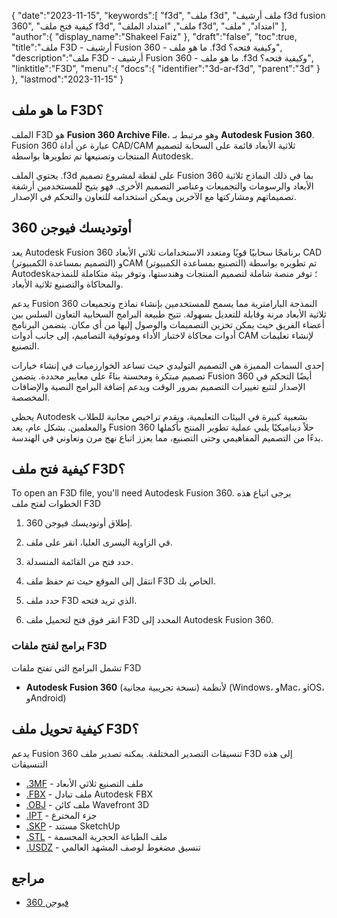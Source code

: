 {
   "date":"2023-11-15",
   "keywords":[
"f3d",
"ملف f3d",
"ملف أرشيف f3d fusion 360",
"كيفية فتح ملف f3d",
"ملف",
"امتداد الملف f3d",
"امتداد",
"ملف"
],
   "author":{
      "display_name":"Shakeel Faiz"
},
   "draft":"false",
   "toc":true,
   "title":"ملف F3D - أرشيف Fusion 360 - ما هو ملف .f3d وكيفية فتحه؟",
   "description":"ملف F3D - أرشيف Fusion 360 - ما هو ملف .f3d وكيفية فتحه؟",
   "linktitle":"F3D",
   "menu":{
      "docs":{
         "identifier":"3d-ar-f3d",
         "parent":"3d"
}
},
   "lastmod":"2023-11-15"
}

## ما هو ملف F3D؟

الملف F3D هو **Fusion 360 Archive File**، وهو مرتبط بـ **Autodesk Fusion 360**. Fusion 360 عبارة عن أداة CAD/CAM ثلاثية الأبعاد قائمة على السحابة لتصميم المنتجات وتصنيعها تم تطويرها بواسطة Autodesk.

يحتوي الملف .f3d على لقطة لمشروع تصميم Fusion 360 بما في ذلك النماذج ثلاثية الأبعاد والرسومات والتجميعات وعناصر التصميم الأخرى. فهو يتيح للمستخدمين أرشفة تصميماتهم ومشاركتها مع الآخرين ويمكن استخدامه للتعاون والتحكم في الإصدار.

## أوتوديسك فيوجن 360

يعد Autodesk Fusion 360 برنامجًا سحابيًا قويًا ومتعدد الاستخدامات ثلاثي الأبعاد CAD (التصميم بمساعدة الكمبيوتر) وCAM (التصنيع بمساعدة الكمبيوتر) تم تطويره بواسطة Autodesk؛ توفر منصة شاملة لتصميم المنتجات وهندستها، وتوفر بيئة متكاملة للنمذجة والمحاكاة والتصنيع ثلاثية الأبعاد.

يدعم Fusion 360 النمذجة البارامترية مما يسمح للمستخدمين بإنشاء نماذج وتجميعات ثلاثية الأبعاد مرنة وقابلة للتعديل بسهولة. تتيح طبيعة البرامج السحابية التعاون السلس بين أعضاء الفريق حيث يمكن تخزين التصميمات والوصول إليها من أي مكان. يتضمن البرنامج أدوات محاكاة لاختبار الأداء وموثوقية التصاميم، إلى جانب أدوات CAM لإنشاء تعليمات التصنيع.

إحدى السمات المميزة هي التصميم التوليدي حيث تساعد الخوارزميات في إنشاء خيارات تصميم مبتكرة ومحسنة بناءً على معايير محددة. يتضمن Fusion 360 أيضًا التحكم في الإصدار لتتبع تغييرات التصميم بمرور الوقت ويدعم إضافة البرامج النصية والإضافات المخصصة.

يحظى Autodesk بشعبية كبيرة في البيئات التعليمية، ويقدم تراخيص مجانية للطلاب والمعلمين. بشكل عام، يعد Fusion 360 حلاً ديناميكيًا يلبي عملية تطوير المنتج بأكملها بدءًا من التصميم المفاهيمي وحتى التصنيع، مما يعزز اتباع نهج مرن وتعاوني في الهندسة.

## كيفية فتح ملف F3D؟

To open an F3D file, you'll need Autodesk Fusion 360. يرجى اتباع هذه الخطوات لفتح ملف F3D

1. إطلاق أوتوديسك فيوجن 360.

1. في الزاوية اليسرى العليا، انقر على ملف.

1. حدد فتح من القائمة المنسدلة.

1. انتقل إلى الموقع حيث تم حفظ ملف F3D الخاص بك.

1. حدد ملف F3D الذي تريد فتحه.

1. انقر فوق فتح لتحميل ملف F3D المحدد إلى Autodesk Fusion 360.

### برامج لفتح ملفات F3D

تشمل البرامج التي تفتح ملفات F3D

- **Autodesk Fusion 360** (نسخة تجريبية مجانية) لأنظمة (Windows، وMac، وiOS، وAndroid)

## كيفية تحويل ملف F3D؟

يدعم Fusion 360 تنسيقات التصدير المختلفة. يمكنه تصدير ملف F3D إلى هذه التنسيقات

- [.3MF](/3d/3mf/) - ملف التصنيع ثلاثي الأبعاد
- [.FBX](/3d/fbx/) - ملف تبادل Autodesk FBX
- [.OBJ](/3d/obj/) - ملف كائن Wavefront 3D
- [.IPT](/3d/ipt/) - جزء المخترع
- [.SKP](/image/skp/) - مستند SketchUp
- [.STL](/cad/stl/) - ملف الطباعة الحجرية المجسمة
- [.USDZ](/3d/usdz/) - تنسيق مضغوط لوصف المشهد العالمي

## مراجع
* [فيوجن 360](https://en.wikipedia.org/wiki/Fusion_360)


